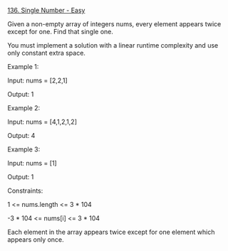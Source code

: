 [136. Single Number - Easy](https://leetcode.com/problems/single-number/)

Given a non-empty array of integers nums, every element appears twice except for one. Find that single one.

You must implement a solution with a linear runtime complexity and use only constant extra space.

 

Example 1:

Input: nums = [2,2,1]

Output: 1

Example 2:

Input: nums = [4,1,2,1,2]

Output: 4

Example 3:

Input: nums = [1]

Output: 1
 

Constraints:

1 <= nums.length <= 3 * 104

-3 * 104 <= nums[i] <= 3 * 104

Each element in the array appears twice except for one element which appears only once.